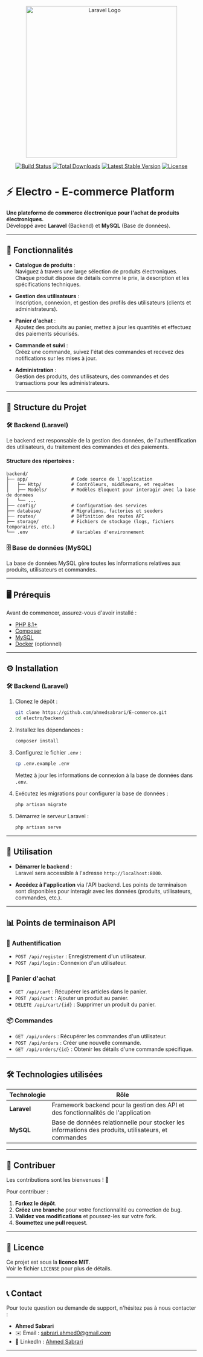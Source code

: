 <p align="center"><a href="https://laravel.com" target="_blank"><img src="https://raw.githubusercontent.com/laravel/art/master/logo-lockup/5%20SVG/2%20CMYK/1%20Full%20Color/laravel-logolockup-cmyk-red.svg" width="400" alt="Laravel Logo"></a></p>

<p align="center">
<a href="https://github.com/laravel/framework/actions"><img src="https://github.com/laravel/framework/workflows/tests/badge.svg" alt="Build Status"></a>
<a href="https://packagist.org/packages/laravel/framework"><img src="https://img.shields.io/packagist/dt/laravel/framework" alt="Total Downloads"></a>
<a href="https://packagist.org/packages/laravel/framework"><img src="https://img.shields.io/packagist/v/laravel/framework" alt="Latest Stable Version"></a>
<a href="https://packagist.org/packages/laravel/framework"><img src="https://img.shields.io/packagist/l/laravel/framework" alt="License"></a>
</p>

# ⚡ **Electro** - E-commerce Platform

**Une plateforme de commerce électronique pour l'achat de produits électroniques.**  
Développé avec **Laravel** (Backend) et **MySQL** (Base de données).

---

## 🚀 **Fonctionnalités**

- **Catalogue de produits** :  
  Naviguez à travers une large sélection de produits électroniques. Chaque produit dispose de détails comme le prix, la description et les spécifications techniques.

- **Gestion des utilisateurs** :  
  Inscription, connexion, et gestion des profils des utilisateurs (clients et administrateurs).

- **Panier d'achat** :  
  Ajoutez des produits au panier, mettez à jour les quantités et effectuez des paiements sécurisés.

- **Commande et suivi** :  
  Créez une commande, suivez l'état des commandes et recevez des notifications sur les mises à jour.

- **Administration** :  
  Gestion des produits, des utilisateurs, des commandes et des transactions pour les administrateurs.

---

## 📂 **Structure du Projet**

### 🛠 **Backend (Laravel)**  
Le backend est responsable de la gestion des données, de l'authentification des utilisateurs, du traitement des commandes et des paiements.

#### Structure des répertoires :
```
backend/
├── app/                # Code source de l'application
│   ├── Http/           # Contrôleurs, middleware, et requêtes
│   ├── Models/         # Modèles Eloquent pour interagir avec la base de données
│   └── ...
├── config/             # Configuration des services
├── database/           # Migrations, factories et seeders
├── routes/             # Définition des routes API
├── storage/            # Fichiers de stockage (logs, fichiers temporaires, etc.)
└── .env                # Variables d'environnement
```

### 🗄 **Base de données (MySQL)**  
La base de données MySQL gère toutes les informations relatives aux produits, utilisateurs et commandes.

---

## 🖥 **Prérequis**

Avant de commencer, assurez-vous d'avoir installé :

- [PHP 8.1+](https://www.php.net/)
- [Composer](https://getcomposer.org/)
- [MySQL](https://www.mysql.com/)
- [Docker](https://www.docker.com/) (optionnel)

---

## ⚙️ **Installation**

### 🛠 **Backend (Laravel)**

1. Clonez le dépôt :
   ```bash
   git clone https://github.com/ahmedsabrari/E-commerce.git
   cd electro/backend
   ```

2. Installez les dépendances :
   ```bash
   composer install
   ```

3. Configurez le fichier `.env` :
   ```bash
   cp .env.example .env
   ```
   Mettez à jour les informations de connexion à la base de données dans `.env`.

4. Exécutez les migrations pour configurer la base de données :
   ```bash
   php artisan migrate
   ```

5. Démarrez le serveur Laravel :
   ```bash
   php artisan serve
   ```

---

## 🌟 **Utilisation**

- **Démarrer le backend** :  
  Laravel sera accessible à l'adresse `http://localhost:8000`.

- **Accédez à l'application** via l'API backend. Les points de terminaison sont disponibles pour interagir avec les données (produits, utilisateurs, commandes, etc.).

---

## 📊 **Points de terminaison API**

### 🔐 **Authentification**
- `POST /api/register` : Enregistrement d'un utilisateur.  
- `POST /api/login` : Connexion d'un utilisateur.  

### 🛒 **Panier d'achat**
- `GET /api/cart` : Récupérer les articles dans le panier.  
- `POST /api/cart` : Ajouter un produit au panier.  
- `DELETE /api/cart/{id}` : Supprimer un produit du panier.  

### 📦 **Commandes**
- `GET /api/orders` : Récupérer les commandes d'un utilisateur.  
- `POST /api/orders` : Créer une nouvelle commande.  
- `GET /api/orders/{id}` : Obtenir les détails d'une commande spécifique.  

---

## 🛠 **Technologies utilisées**

| **Technologie**    | **Rôle**                               |
|--------------------|---------------------------------------|
| **Laravel**        | Framework backend pour la gestion des API et des fonctionnalités de l'application |
| **MySQL**          | Base de données relationnelle pour stocker les informations des produits, utilisateurs, et commandes |

---

## 🤝 **Contribuer**

Les contributions sont les bienvenues ! 🎉

Pour contribuer :

1. **Forkez le dépôt**.
2. **Créez une branche** pour votre fonctionnalité ou correction de bug.
3. **Validez vos modifications** et poussez-les sur votre fork.
4. **Soumettez une pull request**.

---

## 📜 **Licence**

Ce projet est sous la **licence MIT**.  
Voir le fichier `LICENSE` pour plus de détails.

---

## 📞 **Contact**

Pour toute question ou demande de support, n'hésitez pas à nous contacter :

- **Ahmed Sabrari**  
- ✉️ Email : sabrari.ahmed0@gmail.com  
- 💼 LinkedIn : [Ahmed Sabrari](https://www.linkedin.com/in/ahmedsabrari/)

---
